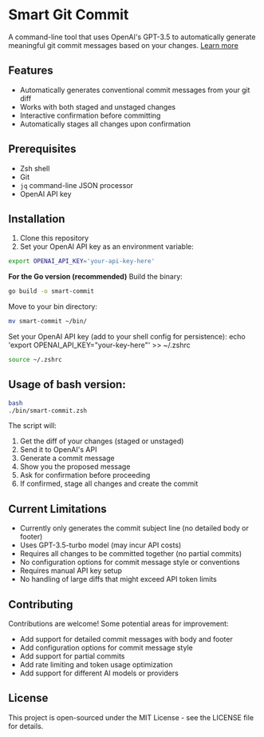 # Smart Git Commit

A command-line tool that uses OpenAI's GPT-3.5 to automatically generate meaningful git commit messages based on your changes. [Learn more](https://www.jamesfarrell.me/blog/autogen-git-commit-messages#go-implementation)

## Features

- Automatically generates conventional commit messages from your git diff
- Works with both staged and unstaged changes
- Interactive confirmation before committing
- Automatically stages all changes upon confirmation

## Prerequisites

- Zsh shell
- Git
- `jq` command-line JSON processor
- OpenAI API key

## Installation

1. Clone this repository
2. Set your OpenAI API key as an environment variable:
```bash
export OPENAI_API_KEY='your-api-key-here'
```

**For the Go version (recommended)**
Build the binary:

```bash
go build -o smart-commit
```

Move to your bin directory:

```bash
mv smart-commit ~/bin/
```

Set your OpenAI API key (add to your shell config for persistence):
echo 'export OPENAI_API_KEY="your-key-here"' >> ~/.zshrc

```bash
source ~/.zshrc
```

## Usage of bash version:
```bash
bash
./bin/smart-commit.zsh
```


The script will:
1. Get the diff of your changes (staged or unstaged)
2. Send it to OpenAI's API
3. Generate a commit message
4. Show you the proposed message
5. Ask for confirmation before proceeding
6. If confirmed, stage all changes and create the commit

## Current Limitations

- Currently only generates the commit subject line (no detailed body or footer)
- Uses GPT-3.5-turbo model (may incur API costs)
- Requires all changes to be committed together (no partial commits)
- No configuration options for commit message style or conventions
- Requires manual API key setup
- No handling of large diffs that might exceed API token limits

## Contributing

Contributions are welcome! Some potential areas for improvement:
- Add support for detailed commit messages with body and footer
- Add configuration options for commit message style
- Add support for partial commits
- Add rate limiting and token usage optimization
- Add support for different AI models or providers

## License

This project is open-sourced under the MIT License - see the LICENSE file for details.
